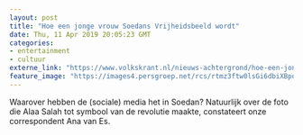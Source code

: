 ```yaml
---
layout: post
title: "Hoe een jonge vrouw Soedans Vrijheidsbeeld wordt"
date: Thu, 11 Apr 2019 20:05:23 GMT
categories: 
- entertainment 
- cultuur 
externe_link: "https://www.volkskrant.nl/nieuws-achtergrond/hoe-een-jonge-vrouw-soedans-vrijheidsbeeld-wordt~b8b491a9/"
feature_image: "https://images4.persgroep.net/rcs/rtmz3ftw0lsGi6dbiXBpqHmOJas/diocontent/145341563/_focus/0.552734375/0.8423772609819121/_fill/320/320?appId=93a17a8fd81db0de025c8abd1cca1279&quality=0.85"
---
```


Waarover hebben de (sociale) media het in Soedan? Natuurlijk over de foto die Alaa Salah tot symbool van de revolutie maakte, constateert onze correspondent Ana van Es.
